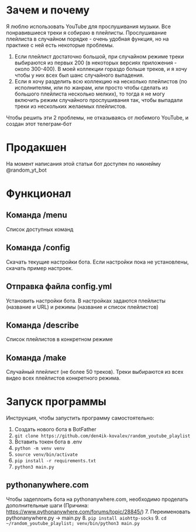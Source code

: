 # Зачем и почему
Я люблю использовать YouTube для прослушивания музыки. Все понравившиеся треки я собираю в плейлисты. Прослушивание плейлиста в случайном порядке - очень удобная функция,
но на практике с ней есть некоторые проблемы.

1. Если плейлист достаточно большой, при случайном режиме треки выбираются из первых 200 (в некоторых версиях приложения - около 300-400). В моей коллекции
гораздо больше треков, и я хочу чтобы у них всех был шанс случайного выпадения.
2. Если я хочу разделить всю коллекцию на несколько плейлистов (по исполнителям, или по жанрам, или просто чтобы сделать из большого плейлиста несколько мелких),
то тогда я не могу включить режим случайного прослушивания так, чтобы выпадали треки из нескольких желаемых плейлистов.

Чтобы решить эти 2 проблемы, не отказываясь от любимого YouTube, и создан этот телеграм-бот

# Продакшен
На момент написания этой статьи бот доступен по никнейму @random_yt_bot

# Функционал

## Команда /menu
Список доступных команд

## Команда /config
Скачать текущие настройки бота. Если настройки пока не установлены, скачать пример настроек.

## Отправка файла config.yml
Установить настройки бота. В настройках задаются плейлисты (название и URL) и режимы (название и список плейлистов)

## Команда /describe
Список плейлистов в конкретном режиме

## Команда /make
Случайный плейлист (не более 50 треков). Треки выбираются из всех видео всех плейлистов конкретного режима.

# Запуск программы

Инструкция, чтобы запустить программу самостоятельно:
1. Создать нового бота в BotFather
2. `git clone https://github.com/den4ik-kovalev/random_youtube_playlist`
3. Вставить токен бота в .env
4. `python -m venv venv`
5. `source venv/bin/activate`
6. `pip install -r requirements.txt`
7. `python3 main.py`

## pythonanywhere.com
Чтобы задеплоить бота на pythonanywhere.com, необходимо проделать дополнительные шаги (Причина: https://www.pythonanywhere.com/forums/topic/28845/)
7. Переименовать pythonanywhere.py -> main.py
8. `pip install aiohttp-socks`
9. `cd ~/random_youtube_playlist; venv/bin/python3 main.py`

